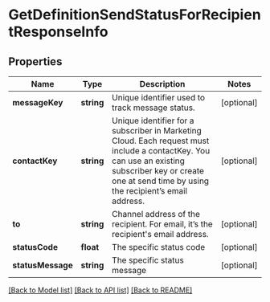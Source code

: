 # GetDefinitionSendStatusForRecipientResponseInfo

## Properties
Name | Type | Description | Notes
------------ | ------------- | ------------- | -------------
**messageKey** | **string** | Unique identifier used to track message status. | [optional] 
**contactKey** | **string** | Unique identifier for a subscriber in Marketing Cloud. Each request must include a contactKey. You can use an existing subscriber key or create one at send time by using the recipient’s email address. | [optional] 
**to** | **string** | Channel address of the recipient. For email, it’s the recipient&#39;s email address. | [optional] 
**statusCode** | **float** | The specific status code | [optional] 
**statusMessage** | **string** | The specific status message | [optional] 

[[Back to Model list]](../README.md#documentation-for-models) [[Back to API list]](../README.md#documentation-for-api-endpoints) [[Back to README]](../README.md)


